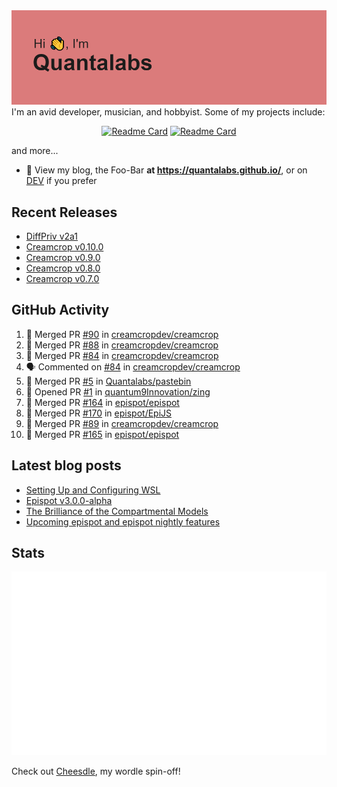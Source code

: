 <img src="header.png">
I'm an avid developer, musician, and hobbyist. Some of my projects include:
<p align='center'><a href="https://github.com/Quantalabs/EpiJS"><img src="https://github-readme-stats.vercel.app/api/pin/?username=epispot&amp;repo=EpiJS" alt="Readme Card"></a>
<a href="https://github.com/Quantalabs/NCOVDashboard"><img src="https://github-readme-stats.vercel.app/api/pin/?username=Quantalabs&amp;repo=NCOVDashboard" alt="Readme Card"></a></p>


and more...

- 📜 View my blog, the Foo-Bar **at https://quantalabs.github.io/**, or on [DEV](https://dev.to/Quantalabs) if you prefer

## Recent Releases
- [DiffPriv v2a1](https://github.com/Quantalabs/DiffPriv/releases/tag/v2.0.0-alpha1)
- [Creamcrop v0.10.0](https://github.com/creamcropdev/creamcrop/releases/tag/v0.10.0)
- [Creamcrop v0.9.0](https://github.com/creamcropdev/creamcrop/releases/tag/v0.9.0)
- [Creamcrop v0.8.0](https://github.com/creamcropdev/creamcrop/releases/tag/v0.8.0)
- [Creamcrop v0.7.0](https://github.com/creamcropdev/creamcrop/releases/tag/v0.7.0)

## GitHub Activity
<!--START_SECTION:activity-->
1. 🎉 Merged PR [#90](https://github.com/creamcropdev/creamcrop/pull/90) in [creamcropdev/creamcrop](https://github.com/creamcropdev/creamcrop)
2. 🎉 Merged PR [#88](https://github.com/creamcropdev/creamcrop/pull/88) in [creamcropdev/creamcrop](https://github.com/creamcropdev/creamcrop)
3. 🎉 Merged PR [#84](https://github.com/creamcropdev/creamcrop/pull/84) in [creamcropdev/creamcrop](https://github.com/creamcropdev/creamcrop)
4. 🗣 Commented on [#84](https://github.com/creamcropdev/creamcrop/issues/84) in [creamcropdev/creamcrop](https://github.com/creamcropdev/creamcrop)
5. 🎉 Merged PR [#5](https://github.com/Quantalabs/pastebin/pull/5) in [Quantalabs/pastebin](https://github.com/Quantalabs/pastebin)
6. 💪 Opened PR [#1](https://github.com/quantum9Innovation/zing/pull/1) in [quantum9Innovation/zing](https://github.com/quantum9Innovation/zing)
7. 🎉 Merged PR [#164](https://github.com/epispot/epispot/pull/164) in [epispot/epispot](https://github.com/epispot/epispot)
8. 🎉 Merged PR [#170](https://github.com/epispot/EpiJS/pull/170) in [epispot/EpiJS](https://github.com/epispot/EpiJS)
9. 🎉 Merged PR [#89](https://github.com/creamcropdev/creamcrop/pull/89) in [creamcropdev/creamcrop](https://github.com/creamcropdev/creamcrop)
10. 🎉 Merged PR [#165](https://github.com/epispot/epispot/pull/165) in [epispot/epispot](https://github.com/epispot/epispot)
<!--END_SECTION:activity-->

## Latest blog posts
<!-- BLOG-POST-LIST:START -->
- [Setting Up and Configuring WSL](https://dev.to/quantalabs/setting-up-and-configuring-wsl-392c)
- [Epispot v3.0.0-alpha](https://dev.to/epispot/epispot-v3-0-0-alpha-5heh)
- [The Brilliance of the Compartmental Models](https://dev.to/quantalabs/the-brilliance-of-the-compartmental-models-1j99)
- [Upcoming epispot and epispot nightly features](https://dev.to/epispot/upcoming-epispot-and-epispot-nightly-features-52ep)
<!-- BLOG-POST-LIST:END -->


## Stats
<p align="center"><img src="https://github.com/Quantalabs/github-stats/raw/master/generated/languages.svg" alt="Language Stats"><br>

Check out [Cheesdle](https://cheesdle.vercel.app), my wordle spin-off!
